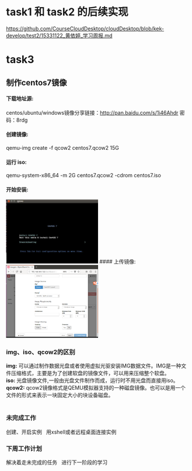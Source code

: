 # task1 和 task2 的后续实现  
https://github.com/CourseCloudDesktop/cloudDesktop/blob/kek-develop/test2/15331122_黄依婷_学习周报.md
  
# task3  
## 制作centos7镜像   
#### 下载地址源:  
centos/ubuntu/windows镜像分享链接：http://pan.baidu.com/s/1i46Ahdr 密码：8rdg  
   
#### 创建镜像:
qemu-img create -f qcow2 centos7.qcow2 15G  
#### 运行 iso:
qemu-system-x86_64 -m 2G centos7.qcow2 -cdrom centos7.iso  
#### 开始安装:  
<img src="https://github.com/CourseCloudDesktop/cloudDesktop/blob/kek-develop/task3/pictures/step2.jpg" width="50%">  
#### 上传镜像:  
<img src="https://github.com/CourseCloudDesktop/cloudDesktop/blob/kek-develop/task3/pictures/step1.png" width="50%">  
  
### img、iso、qcow2的区别  
**img:** 可以通过制作数据光盘或者使用虚拟光驱安装IMG数据文件。IMG是一种文件压缩格式，主要是为了创建软盘的镜像文件，可以用来压缩整个软盘。  
**iso:** 光盘镜像文件,一般由光盘文件制作而成，运行时不用光盘而直接用iso。  
**qcow2:** qcow2镜像格式是QEMU模拟器支持的一种磁盘镜像。也可以是用一个文件的形式来表示一块固定大小的块设备磁盘。  
  
### 未完成工作  
创建、开启实例  
用xshell或者远程桌面连接实例  
### 下周工作计划  
解决着走未完成的任务  
进行下一阶段的学习

